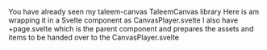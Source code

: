 

You have already seen my taleem-canvas TaleemCanvas library
Here is am wrapping it in a Svelte component as CanvasPlayer.svelte
I also have +page.svelte which is the parent component and prepares the assets and items to be handed over to the CanvasPlayer.svelte